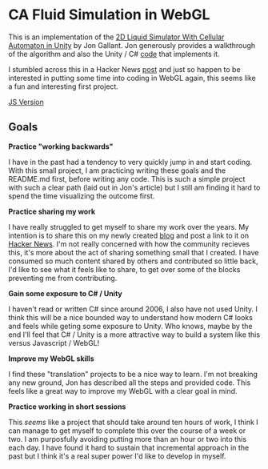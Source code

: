 # CA Fluid Simulation in WebGL
This is an implementation of the [2D Liquid Simulator With Cellular Automaton in Unity](http://www.jgallant.com/2d-liquid-simulator-with-cellular-automaton-in-unity/) by Jon Gallant. Jon generously provides a walkthrough of the algorithm and also the Unity / C# [code](https://github.com/jongallant/LiquidSimulator) that implements it. 

I stumbled across this in a Hacker News [post](https://news.ycombinator.com/item?id=34946877) and just so happen to be interested in putting some time into coding in WebGL again, this seems like a fun and interesting first project.

[JS Version](./canvas/ca-fluid.html)

## Goals

**Practice "working backwards"**

I have in the past had a tendency to very quickly jump in and start coding. With this small project, I am practicing writing these goals and the README.md first, before writing any code. This is such a simple project with such a clear path (laid out in Jon's article) but I still am finding it hard to spend the time visualizing the outcome first.

**Practice sharing my work**

I have really struggled to get myself to share my work over the years. My intention is to share this on my newly created [blog](https://mauricef.gg) and post a link to it on [Hacker News](https://ycombinator.com). I'm not really concerned with how the community recieves this, it's more about the act of sharing something small that I created. I have consumed so much content shared by others and contributed so little back, I'd like to see what it feels like to share, to get over some of the blocks preventing me from contributing.

**Gain some exposure to C# / Unity**  

I haven't read or written C# since around 2006, I also have not used Unity. I think this will be a nice bounded way to understand how modern C# looks and feels while geting some exposure to Unity. Who knows, maybe by the end I'll feel that C# / Unity is a more attractive way to build a system like this versus Javascript / WebGL!

**Improve my WebGL skills** 

I find these "translation" projects to be a nice way to learn. I'm not breaking any new ground, Jon has described all the steps and provided code. This feels like a great way to improve my WebGL with a clear goal in mind.

**Practice working in short sessions**

This *seems* like a project that should take around ten hours of work, I think I can manage to get myself to complete this over the course of a week or two. I am purposfully avoiding putting more than an hour or two into this each day. I have found it hard to sustain that incremental approach in the past but I think it's a real super power I'd like to develop in myself.

